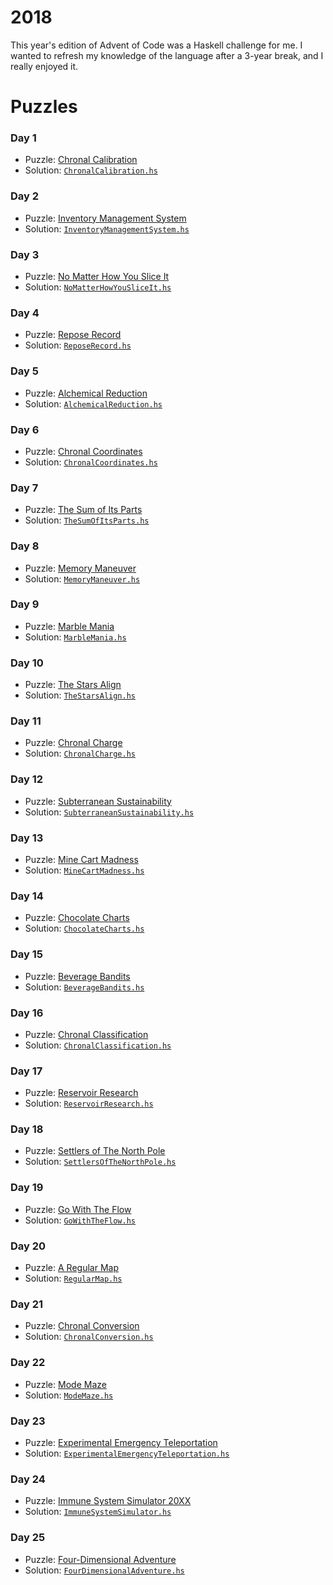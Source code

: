 # 2018
This year's edition of Advent of Code was a Haskell challenge for me.
I wanted to refresh my knowledge of the language after a 3-year break, and I really enjoyed it.

# Puzzles

### Day 1 
* Puzzle: [Chronal Calibration](https://adventofcode.com/2018/day/1)
* Solution: [`ChronalCalibration.hs`](day-01/ChronalCalibration.hs)

### Day 2 
* Puzzle: [Inventory Management System](https://adventofcode.com/2018/day/2)
* Solution: [`InventoryManagementSystem.hs`](day-02/InventoryManagementSystem.hs)

### Day 3 
* Puzzle: [No Matter How You Slice It](https://adventofcode.com/2018/day/3)
* Solution: [`NoMatterHowYouSliceIt.hs`](day-03/NoMatterHowYouSliceIt.hs)

### Day 4 
* Puzzle: [Repose Record](https://adventofcode.com/2018/day/4)
* Solution: [`ReposeRecord.hs`](day-04/ReposeRecord.hs)

### Day 5 
* Puzzle: [Alchemical Reduction](https://adventofcode.com/2018/day/5)
* Solution: [`AlchemicalReduction.hs`](day-05/AlchemicalReduction.hs)

### Day 6 
* Puzzle: [Chronal Coordinates](https://adventofcode.com/2018/day/6)
* Solution: [`ChronalCoordinates.hs`](day-06/ChronalCoordinates.hs)

### Day 7 
* Puzzle: [The Sum of Its Parts](https://adventofcode.com/2018/day/7)
* Solution: [`TheSumOfItsParts.hs`](day-07/TheSumOfItsParts.hs)

### Day 8 
* Puzzle: [Memory Maneuver](https://adventofcode.com/2018/day/8)
* Solution: [`MemoryManeuver.hs`](day-08/MemoryManeuver.hs)

### Day 9 
* Puzzle: [Marble Mania](https://adventofcode.com/2018/day/9)
* Solution: [`MarbleMania.hs`](day-09/MarbleMania.hs)

### Day 10 
* Puzzle: [The Stars Align](https://adventofcode.com/2018/day/10)
* Solution: [`TheStarsAlign.hs`](day-10/TheStarsAlign.hs)

### Day 11 
* Puzzle: [Chronal Charge](https://adventofcode.com/2018/day/11)
* Solution: [`ChronalCharge.hs`](day-11/ChronalCharge.hs)

### Day 12 
* Puzzle: [Subterranean Sustainability](https://adventofcode.com/2018/day/12)
* Solution: [`SubterraneanSustainability.hs`](day-12/SubterraneanSustainability.hs)

### Day 13 
* Puzzle: [Mine Cart Madness](https://adventofcode.com/2018/day/13)
* Solution: [`MineCartMadness.hs`](day-13/MineCartMadness.hs)

### Day 14 
* Puzzle: [Chocolate Charts](https://adventofcode.com/2018/day/14)
* Solution: [`ChocolateCharts.hs`](day-14/ChocolateCharts.hs)

### Day 15 
* Puzzle: [Beverage Bandits](https://adventofcode.com/2018/day/15)
* Solution: [`BeverageBandits.hs`](day-15/BeverageBandits.hs)

### Day 16 
* Puzzle: [Chronal Classification](https://adventofcode.com/2018/day/16)
* Solution: [`ChronalClassification.hs`](day-16/ChronalClassification.hs)

### Day 17 
* Puzzle: [Reservoir Research](https://adventofcode.com/2018/day/17)
* Solution: [`ReservoirResearch.hs`](day-17/ReservoirResearch.hs)

### Day 18 
* Puzzle: [Settlers of The North Pole](https://adventofcode.com/2018/day/18)
* Solution: [`SettlersOfTheNorthPole.hs`](day-18/SettlersOfTheNorthPole.hs)

### Day 19 
* Puzzle: [Go With The Flow](https://adventofcode.com/2018/day/19)
* Solution: [`GoWithTheFlow.hs`](day-19/GoWithTheFlow.hs)

### Day 20 
* Puzzle: [A Regular Map](https://adventofcode.com/2018/day/20)
* Solution: [`RegularMap.hs`](day-20/RegularMap.hs)

### Day 21 
* Puzzle: [Chronal Conversion](https://adventofcode.com/2018/day/21)
* Solution: [`ChronalConversion.hs`](day-21/ChronalConversion.hs)

### Day 22 
* Puzzle: [Mode Maze](https://adventofcode.com/2018/day/22)
* Solution: [`ModeMaze.hs`](day-22/ModeMaze.hs)

### Day 23 
* Puzzle: [Experimental Emergency Teleportation](https://adventofcode.com/2018/day/23)
* Solution: [`ExperimentalEmergencyTeleportation.hs`](day-23/ExperimentalEmergencyTeleportation.hs)

### Day 24 
* Puzzle: [Immune System Simulator 20XX](https://adventofcode.com/2018/day/24)
* Solution: [`ImmuneSystemSimulator.hs`](day-24/ImmuneSystemSimulator.hs)

### Day 25 
* Puzzle: [Four-Dimensional Adventure](https://adventofcode.com/2018/day/25)
* Solution: [`FourDimensionalAdventure.hs`](day-25/FourDimensionalAdventure.hs)
